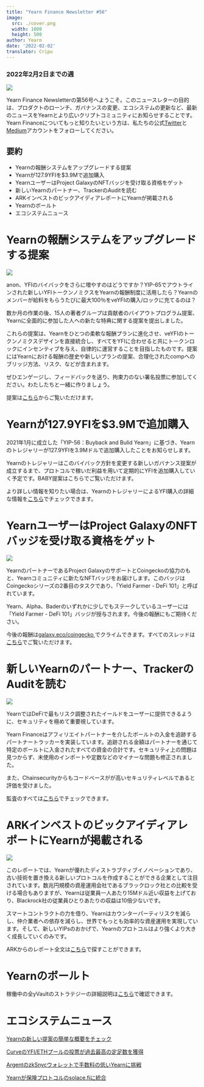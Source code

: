 ```yaml
---
title: "Yearn Finance Newsletter #56"
image:
  src: ./cover.png
  width: 1000
  height: 500
author: Yearn
date: '2022-02-02'
translator: Cripu
---
```


### 2022年2月2日までの週

![](./cover.png?w=1000&h=500)

Yearn Finance Newsletterの第56号へようこそ。このニュースレターの目的は、プロダクトのローンチ、ガバナンスの変更、エコシステムの更新など、最新のニュースをYearnとより広いクリプトコミュニティにお知らせすることです。Yearn Financeについてもっと知りたいという方は、私たちの公式[Twitter](https://twitter.com/iearnfinance)と[Medium](https://medium.com/iearn)アカウントをフォローしてください。

## 要約

- Yearnの報酬システムをアップグレードする提案
- Yearnが127.9YFIを$3.9Mで追加購入
- YearnユーザーはProject GalaxyのNFTバッジを受け取る資格をゲット
- 新しいYearnのパートナー、TrackerのAuditを読む
- ARKインベストのビックアイディアレポートにYearnが掲載される
- Yearnのボールト
- エコシステムニュース

# Yearnの報酬システムをアップグレードする提案

![](./image2.jpg?w=1456&h=1456)

anon、YFIのバイバックをさらに増やすのはどうですか？YIP-65でアウトラインされた新しいYFIトークンノミクスをYearnの報酬制度に活用したら？Yearnのメンバーが給料をもらうたびに最大100％をveYFIの購入/ロックに充てるのは？

数か月の作業の後、15人の著者グループは貢献者のバイアウトプログラム提案、Yearnに全面的に参加した人への新たな特典に関する提案を提出しました。

これらの提案は、Yearnをひとつの柔軟な報酬プランに進化させ、veYFIのトークンノミクスデザインを直接統合し、すべてをYFIに合わせると共にトークンロックにインセンティブを与え、自律的に運営することを目指したものです。提案にはYearnにおける報酬の歴史や新しいプランの提案、合理化されたcompへのブリッジ方法、リスク、などが含まれます。

ぜひエンゲージし、フィードバックを送り、拘束力のない署名投票に参加してください。わたしたちと一緒に作りましょう。

提案は[こちら](https://gov.yearn.finance/t/proposal-streamlining-contributor-compensation/12247)からご覧いただけます。

# Yearnが127.9YFIを$3.9Mで追加購入

2021年1月に成立した「YIP-56：Buyback and Bulid Yearn」に基づき、Yearnのトレジャリーが127.9YFIを3.9Mドルで追加購入したことをお知らせします。

Yearnのトレジャリーはこのバイバック方針を変更する新しいガバナンス提案が成立するまで、プロトコルで稼いだ利益を用いて定期的にYFIを追加購入していく予定です。BABY提案はこちらでご覧いただけます。

より詳しい情報を知りたい場合は、YearnのトレジャリーによるYFI購入の詳細な情報を[こちら](https://gov.yearn.finance/t/yfi-buyback-auctions/10491/3)でチェックできます。

# YearnユーザーはProject GalaxyのNFTバッジを受け取る資格をゲット

![](./image3.jpg?w=680&h=372)

YearnのパートナーであるProject GalaxyのサポートとCoingeckoの協力のもと、Yearnコミュニティに新たなNFTバッジをお届けします。このバッジはCoingeckoシリーズの2番目のタスクであり、「Yield Farmer - DeFi 101」と呼ばれています。

Yearn、Alpha、Baderのいずれかに少しでもステークしているユーザーには「Yield Farmer - DeFi 101」バッジが授与されます。今後の報酬にもご期待ください。

今後の報酬は[galaxy.eco/coingecko ](https://twitter.com/ProjectGalaxyHQ/status/1487048124182921220?s=20&t=Z5Z2328-bsM-BNCp9d1KAA)でクライムできます。すべてのスレッドは[こちら](https://twitter.com/ProjectGalaxyHQ/status/1487048124182921220?s=20&t=Z5Z2328-bsM-BNCp9d1KAA)でご覧いただけます。

# 新しいYearnのパートナー、TrackerのAuditを読む

![](./image4.jpg?w=1456&h=819)

YearnではDeFiで最もリスク調整されたイールドをユーザーに提供できるように、セキュリティを極めて重要視しています。

Yearn Financeはアフィリエイトパートナーを介したボールトの入金を追跡するパートナートラッカーを実装しています。追跡される金額はパートナーを通じて特定のボールトに入金されたすべての資金の合計です。セキュリティ上の問題は見つからず、未使用のインポートや定数などのマイナーな問題も修正されました。

また、Chainsecurityからもコードベースがが高いセキュリティレベルであると評価を受けました。

監査のすべては[こちら](https://chainsecurity.com/security-audit/yearn-finance-partner-tracker/)でチェックできます。

# ARKインベストのビックアイディアレポートにYearnが掲載される

![](./image5.jpg?w=1456&h=819)

このレポートでは、Yearnが優れたディストラブティブイノベーションであり、古い技術を置き換える新しいプロトコルを作成することができる企業として注目されています。数兆円規模の資産運用会社であるブラックロック社との比較を受ける場合もありますが、Yearnは従業員一人あたり15Mドル近い収益を上げており、Blackrock社の従業員ひとりあたりの収益は10倍少ないです。

スマートコントラクトの力を借り、Yearnはカウンターパーティリスクを減らし、仲介業者への依存を減らし、世界でもっとも効率的な資産運用を実現しています。そして、新しいYIPsのおかげで、Yearnのプロトコルはより強くより大きく成長していくのみです。

ARKからのレポート全文は[こちら](https://research.ark-invest.com/hubfs/1_Download_Files_ARK-Invest/White_Papers/ARK_BigIdeas2022.pdf?hsCtaTracking=217bbc93-a71a-4c2b-9959-0842b6fe301c%7C2653a4d0-af35-42f0-853a-c5f90f002abb)で探すことができます。

# Yearnのボールト

稼働中の全yVaultのストラテジーの詳細説明は[こちら](https://medium.com/yearn-state-of-the-vaults/the-vaults-at-yearn-9237905ffed3)で確認できます。

# エコシステムニュース

[Yearnの新しい提案の簡単な概要をチェック](https://twitter.com/0x7d54/status/1487252998023745540)

[CurveのYFI/ETHプールの投票が過去最高の定足数を獲得](https://twitter.com/CurveFinance/status/1487764860553371648)

[ArgentのzkSnycウォレットで手数料の低いYearnに挑戦](https://twitter.com/argentHQ/status/1487014855592849414)

[Yearnが保険プロトコルのsolace.fiに統合](https://twitter.com/SolaceFi/status/1486145688291487749?s=20&t=fTfbPYIAOA5xVim5BETQZQ)
